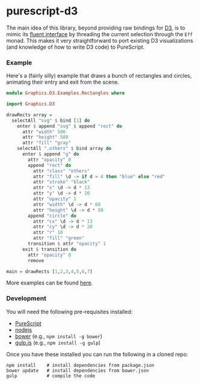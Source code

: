 # purescript-d3

The main idea of this library, beyond providing raw bindings for [D3](http://d3js.org/), is to mimic its [fluent interface](http://en.wikipedia.org/wiki/Fluent_interface) by threading the current selection through the `Eff` monad. This makes it very straightforward to port existing D3 visualizations (and knowledge of how to write D3 code) to PureScript.

### Example

Here's a (fairly silly) example that draws a bunch of rectangles and circles, animating their entry and exit from the scene.

```purescript
module Graphics.D3.Examples.Rectangles where

import Graphics.D3

drawRects array =
  selectAll "svg" $ bind [1] do
    enter $ append "svg" $ append "rect" do
      attr "width" 500
      attr "height" 500
      attr "fill" "gray"
    selectAll ".others" $ bind array do
      enter $ append "g" do
        attr "opacity" 0
        append "rect" do
          attr "class" "others"
          attr "fill" \d -> if d > 4 then "blue" else "red"
          attr "stroke" "black"
          attr "x" \d -> d * 13
          attr "y" \d -> d * 20
          attr "opacity" 1
          attr "width" \d -> d * 60
          attr "height" \d -> d * 50
        append "circle" do
          attr "cx" \d -> d * 13
          attr "cy" \d -> d * 20
          attr "r" 10
          attr "fill" "green"
        transition $ attr "opacity" 1
      exit $ transition do
        attr "opacity" 0
        remove

main = drawRects [1,2,3,4,5,6,7]
```

More examples can be found [here](https://github.com/pelotom/purescript-d3-examples/tree/master/src).

### Development

You will need the following pre-requisites installed:

*  [PureScript](http://www.purescript.org/)
*  [nodejs](http://nodejs.org/)
*  [bower](http://bower.io/) (e.g., `npm install -g bower`)
*  [gulp.js](http://gulpjs.com/) (e.g., `npm install -g gulp`)

Once you have these installed you can run the following in a cloned repo:

```
npm install    # install dependencies from package.json
bower update   # install dependencies from bower.json
gulp           # compile the code
```
